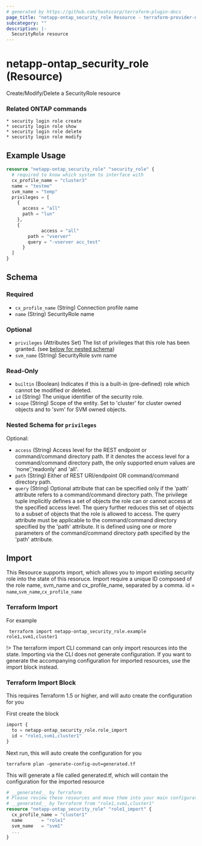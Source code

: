 ```yaml
---
# generated by https://github.com/hashicorp/terraform-plugin-docs
page_title: "netapp-ontap_security_role Resource - terraform-provider-netapp-ontap"
subcategory: ""
description: |-
  SecurityRole resource
---
```


# netapp-ontap_security_role (Resource)

Create/Modify/Delete a SecurityRole resource

### Related ONTAP commands
```commandline
* security login role create
* security login role show
* security login role delete
* security login role modify
```

## Example Usage

```terraform
resource "netapp-ontap_security_role" "security_role" {
  # required to know which system to interface with
  cx_profile_name = "cluster3"
  name = "testme"
  svm_name = "temp"
  privileges = [
    {
      access = "all"
      path = "lun"
    },
  	{
	         access = "all"
	    path = "vserver"
	    query = "-vserver acc_test"
	  }
  ]
}
```

<!-- schema generated by tfplugindocs -->
## Schema

### Required

- `cx_profile_name` (String) Connection profile name
- `name` (String) SecurityRole name

### Optional

- `privileges` (Attributes Set) The list of privileges that this role has been granted. (see [below for nested schema](#nestedatt--privileges))
- `svm_name` (String) SecurityRole svm name

### Read-Only

- `builtin` (Boolean) Indicates if this is a built-in (pre-defined) role which cannot be modified or deleted.
- `id` (String) The unique identifier of the security role.
- `scope` (String) Scope of the entity. Set to 'cluster' for cluster owned objects and to 'svm' for SVM owned objects.

<a id="nestedatt--privileges"></a>
### Nested Schema for `privileges`

Optional:

- `access` (String) Access level for the REST endpoint or command/command directory path. If it denotes the access level for a command/command directory path, the only supported enum values are 'none','readonly' and 'all'.
- `path` (String) Either of REST URI/endpoint OR command/command directory path.
- `query` (String) Optional attribute that can be specified only if the 'path' attribute refers to a command/command directory path. The privilege tuple implicitly defines a set of objects the role can or cannot access at the specified access level. The query further reduces this set of objects to a subset of objects that the role is allowed to access. The query attribute must be applicable to the command/command directory specified by the 'path' attribute. It is defined using one or more parameters of the command/command directory path specified by the 'path' attribute.

## Import
This Resource supports import, which allows you to import existing security role into the state of this resoruce.
Import require a unique ID composed of the role name, svm_name and cx_profile_name, separated by a comma.
 id = `name`,`svm_name`,`cx_profile_name`

### Terraform Import
 For example
 ```shell
  terraform import netapp-ontap_security_role.example role1,svm1,cluster1
 ```

!> The terraform import CLI command can only import resources into the state. Importing via the CLI does not generate configuration. If you want to generate the accompanying configuration for imported resources, use the import block instead.

### Terraform Import Block
This requires Terraform 1.5 or higher, and will auto create the configuration for you

First create the block
```terraform
import {
  to = netapp-ontap_security_role.role_import
  id = "role1,svm1,cluster1"
}
```
Next run, this will auto create the configuration for you
```shell
terraform plan -generate-config-out=generated.tf
```
This will generate a file called generated.tf, which will contain the configuration for the imported resource
```terraform
# __generated__ by Terraform
# Please review these resources and move them into your main configuration files.
# __generated__ by Terraform from "role1,svm1,cluster1"
resource "netapp-ontap_security_role" "role1_import" {
  cx_profile_name = "cluster1"
  name       = "role1"
  svm_name   = "svm1"
  ...
}
```